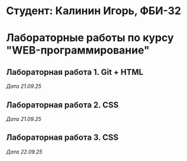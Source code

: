 # Студент: Калинин Игорь, ФБИ-32

# Лабораторные работы по курсу "WEB-программирование"

## Лабораторная работа 1. Git + HTML

*Дата 21.09.25*

## Лабораторная работа 2. CSS

*Дата 21.09.25*

## Лабораторная работа 3. CSS

*Дата 22.09.25*